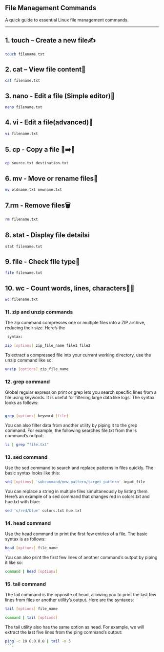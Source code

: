## File Management Commands


A quick guide to essential Linux file management commands.

---

## 1. touch – Create a new file✍️
```bash 
touch filename.txt
```


## 2. cat – View file content📖
```bash
cat filename.txt

````

## 3. nano - Edit a file (Simple editor)📝
```bash
nano filename.txt

```

## 4. vi - Edit a file(advanced)🧠
```bash
vi filename.txt
```

## 5. cp - Copy a file 📄➡️📄
```bash 
cp source.txt destination.txt

```

## 6. mv - Move or rename files🔄
```bash 
mv oldname.txt newname.txt

```

## 7.rm - Remove files🗑️
```bash
rm filename.txt

```


## 8. stat - Display file detailsℹ️
```baah
stat filename.txt
```


## 9. file - Check file type📃
```bash
file filename.txt
```

## 10. wc - Count words, lines, characters🔢🔡
```bash
wc filename.txt

````

### 11. zip and unzip commands

The zip command compresses one or multiple files into a ZIP archive, reducing their size. Here’s the
```bash
 syntax:

zip [options] zip_file_name file1 file2
```
To extract a compressed file into your current working directory, use the unzip command like so:
```bash
unzip [options] zip_file_name
```

### 12. grep command

Global regular expression print or grep lets you search specific lines from a file using keywords. It is useful for filtering large data like logs. The syntax looks as follows:
```bash

grep [options] keyword [file]
```
You can also filter data from another utility by piping it to the grep command. For example, the following searches file.txt from the ls command’s output:

```bash
ls | grep "file.txt"
```


### 13. sed command
Use the sed command to search and replace patterns in files quickly. The basic syntax looks like this:
```bash
sed [options] 'subcommand/new_pattern/target_pattern' input_file
```
You can replace a string in multiple files simultaneously by listing them. Here’s an example of a sed command that changes red in colors.txt and hue.txt with blue:
```bash
sed 's/red/blue' colors.txt hue.txt
```

### 14. head command
Use the head command to print the first few entries of a file. The basic syntax is as follows:
```bash
head [options] file_name
```
You can also print the first few lines of another command’s output by piping it like so:
```bash
command | head [options]
```

### 15. tail command
The tail command is the opposite of head, allowing you to print the last few lines from files or another utility’s output. Here are the syntaxes:

```bash
tail [options] file_name

```
```bash
command | tail [options]

```
The tail utility also has the same option as head. For example, we will extract the last five lines from the ping command’s output:

```bash
ping -c 10 8.8.8.8 | tail -n 5
```.